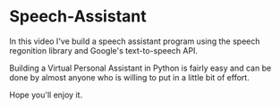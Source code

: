 # Speech-Assistant
In this video I've build a speech assistant program using the speech regonition library and Google's text-to-speech API. 

Building a Virtual Personal Assistant in Python is fairly easy and can be done by almost anyone who is willing to put in a little bit of effort.

Hope you'll enjoy it.
